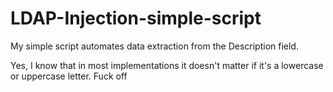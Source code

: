 # LDAP-Injection-simple-script
My simple script automates data extraction from the Description field.

Yes, I know that in most implementations it doesn't matter if it's a lowercase or uppercase letter. Fuck off
